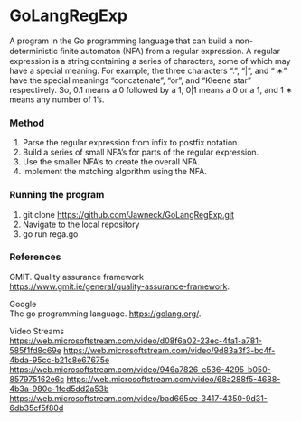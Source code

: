 # GoLangRegExp
A program in the Go programming language that can build a non-deterministic ﬁnite automaton (NFA) from a regular expression.
A regular expression is a string containing a series of characters, some
of which may have a special meaning. For example, the three characters
“.”, “|”, and “ ∗” have the special meanings “concatenate”, “or”, and “Kleene
star” respectively. So, 0.1 means a 0 followed by a 1, 0|1 means a 0 or a 1,
and 1 ∗ means any number of 1’s.

### Method
1. Parse the regular expression from infix to postfix notation.
2. Build a series of small NFA’s for parts of the regular expression.
3. Use the smaller NFA’s to create the overall NFA.
4. Implement the matching algorithm using the NFA.

### Running the program
1. git clone https://github.com/Jawneck/GoLangRegExp.git
2. Navigate to the local repository
3. go run rega.go

### References
GMIT. Quality assurance framework<br/>
https://www.gmit.ie/general/quality-assurance-framework.

Google<br/> The go programming language.
https://golang.org/.

Video Streams<br/>
https://web.microsoftstream.com/video/d08f6a02-23ec-4fa1-a781-585f1fd8c69e https://web.microsoftstream.com/video/9d83a3f3-bc4f-4bda-95cc-b21c8e67675e https://web.microsoftstream.com/video/946a7826-e536-4295-b050-857975162e6c https://web.microsoftstream.com/video/68a288f5-4688-4b3a-980e-1fcd5dd2a53b https://web.microsoftstream.com/video/bad665ee-3417-4350-9d31-6db35cf5f80d


